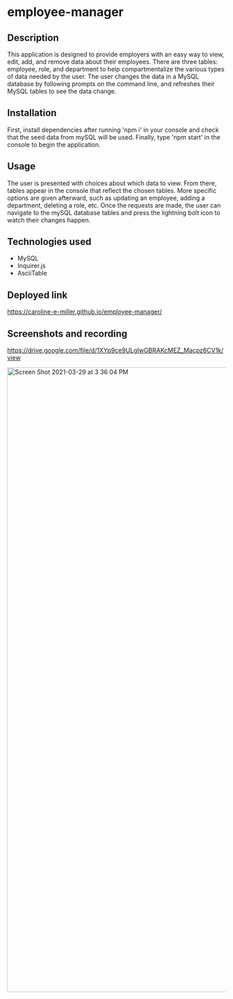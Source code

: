 # employee-manager

## Description

This application is designed to provide employers with an easy way to view, edit, add, and remove data about their employees. There are three tables: employee, role, and department to help compartmentalize the various types of data needed by the user. The user changes the data in a MySQL database by following prompts on the command line, and refreshes their MySQL tables to see the data change.

## Installation

First, install dependencies after running 'npm i' in your console and check that the seed data from mySQL will be used. Finally, type 'npm start' in the console to begin the application. 

## Usage

The user is presented with choices about which data to view. From there, tables appear in the console that reflect the chosen tables. More specific options are given afterward, such as updating an employee, adding a department, deleting a role, etc. Once the requests are made, the user can navigate to the mySQL database tables and press the lightning bolt icon to watch their changes happen.

## Technologies used

- MySQL
- Inquirer.js
- AsciiTable

## Deployed link

 https://caroline-e-miller.github.io/employee-manager/

## Screenshots and recording

https://drive.google.com/file/d/1XYp9ce9ULgIwGBRAKcMEZ_Macpz6CV1k/view

<img width="1440" alt="Screen Shot 2021-03-29 at 3 36 04 PM" src="https://user-images.githubusercontent.com/70964778/112896811-7ceee780-90a4-11eb-8e14-ed433dc264a8.png">